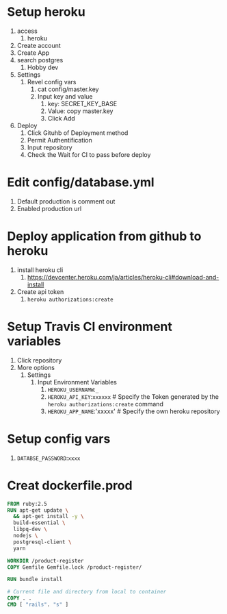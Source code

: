 # Setup heroku
1. access
   1. heroku
2. Create account
3. Create App
4. search postgres
   1. Hobby dev
5. Settings
   1. Revel config vars
      1. cat config/master.key
      2. Input key and value
         1. key: SECRET_KEY_BASE
         2. Value: copy master.key
         3. Click Add
6. Deploy
   1. Click Gituhb of Deployment method
   2. Permit Authentification
   3. Input repository
   4. Check the Wait for CI to pass before deploy


# Edit config/database.yml
1. Default production is comment out
2. Enabled production url

# Deploy application from github to heroku
1. install heroku cli
   1. https://devcenter.heroku.com/ja/articles/heroku-cli#download-and-install
2. Create api token
   1. `heroku authorizations:create `

# Setup Travis CI environment variables
1. Click repository
2. More options
   1. Settings
      1. Input Environment Variables
         1. `HEROKU_USERNAMW`:`_`
         2. `HEROKU_API_KEY`:`xxxxxx` # Specify the Token generated by the `heroku authorizations:create` command
         3. `HEROKU_APP_NAME`:'xxxxx' # Specify the own heroku repository

# Setup config vars
1. `DATABSE_PASSWORD`:`xxxx`

# Creat dockerfile.prod
```Dockerfile
FROM ruby:2.5
RUN apt-get update \
  && apt-get install -y \
  build-essential \
  libpq-dev \
  nodejs \
  postgresql-client \
  yarn

WORKDIR /product-register
COPY Gemfile Gemfile.lock /product-register/

RUN bundle install

# Current file and directory from local to container
COPY . .
CMD [ "rails". "s" ]

```